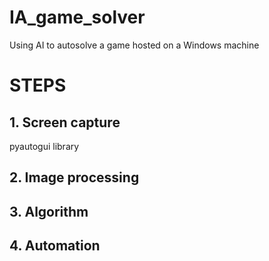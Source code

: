 # IA_game_solver

Using AI to autosolve a game hosted on a Windows machine

# STEPS

## 1. Screen capture

pyautogui library

## 2. Image processing

## 3. Algorithm

## 4. Automation
